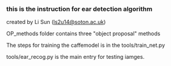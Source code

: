 ### this is the instruction for ear detection algorithm

created by Li Sun (ls2u14@soton.ac.uk)

OP_methods folder contains three "object proposal" methods

The steps for training the caffemodel is in the tools/train_net.py

tools/ear_recog.py is the main entry for testing iamges.
